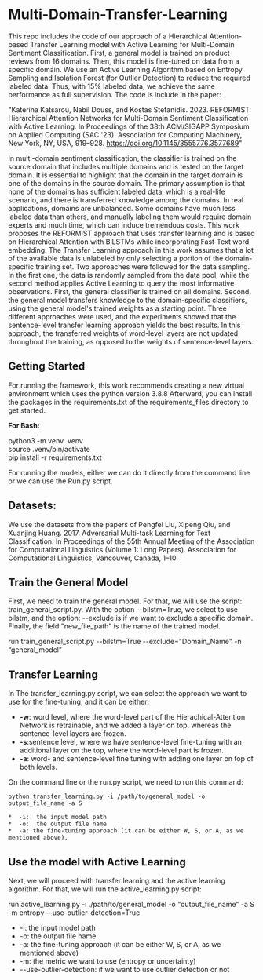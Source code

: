 # Multi-Domain-Transfer-Learning

This repo includes the code of our approach of a Hierarchical Attention-based Transfer Learning model with Active Learning for Multi-Domain Sentiment Classification. First, a general model is trained on product reviews from 16 domains. Then, this model is fine-tuned on data from a specific domain. We use an Active Learning Algorithm based on Entropy Sampling and Isolation Forest (for Outlier Detection) to reduce the required labeled data. Thus, with 15% labeled data, we achieve the same performance as full supervision. The code is include in the paper: 

"Katerina Katsarou, Nabil Douss, and Kostas Stefanidis. 2023. REFORMIST: Hierarchical Attention Networks for Multi-Domain Sentiment Classification with Active Learning. In Proceedings of the 38th ACM/SIGAPP Symposium on Applied Computing (SAC '23). Association for Computing Machinery, New York, NY, USA, 919–928. https://doi.org/10.1145/3555776.3577689"

In multi-domain sentiment classification, the classifier is trained on the source domain that includes multiple domains and is tested on the target domain. It is essential to highlight that the domain in the target domain is one of the domains in the source domain. The primary assumption is that none of the domains has sufficient labeled data, which is a real-life scenario, and there is transferred knowledge among the domains. In real applications, domains are unbalanced. Some domains have much less labeled data than others, and manually labeling them would require domain experts and much time, which can induce tremendous costs. This work proposes the REFORMIST approach that uses transfer learning and is based on Hierarchical Attention with BiLSTMs while incorporating Fast-Text word embedding. The Transfer Learning approach in this work assumes that a lot of the available data is unlabeled by only selecting a portion of the domain-specific training set. Two approaches were followed for the data sampling. In the first one, the data is randomly sampled from the data pool, while the second method applies Active Learning to query the most informative observations. First, the general classifier is trained on all domains. Second, the general model transfers knowledge to the domain-specific classifiers, using the general model's trained weights as a starting point. Three different approaches were used, and the experiments showed that the sentence-level transfer learning approach yields the best results. In this approach, the transferred weights of word-level layers are not updated throughout the training, as opposed to the weights of sentence-level layers.
## Getting Started
For running the framework, this work recommends creating a new virtual environment which uses the python version 3.8.8
Afterward, you can install the packages in the requirements.txt of the requirements_files directory to get started.

**For Bash:**  

python3 -m venv .venv  
source .venv/bin/activate  
pip install -r requirements.txt

For running the models, either we can do it directly from the command line or we can use the Run.py script.

## **Datasets:**

We use the datasets from the papers of Pengfei Liu, Xipeng Qiu, and Xuanjing Huang. 2017. Adversarial Multi-task Learning for Text Classification. In Proceedings of the 55th Annual Meeting of the Association for Computational Linguistics (Volume 1: Long Papers). Association for Computational Linguistics, Vancouver, Canada, 1–10.

## **Train the General Model**

First, we need to train the general model. For that, we will use the script: train_general_script.py. With the option --bilstm=True, we select to use bilstm, and the option: --exclude is if we want to exclude a specific domain. Finally, the field "new_file_path" is the name of the trained model.

run train_general_script.py --bilstm=True --exclude="Domain_Name" -n “general_model”

## **Transfer Learning**

In The transfer_learning.py script, we can select the approach we want to use for the fine-tuning, and it can be either:
-  **-w**: word level,  where the word-level part of the Hierachical-Attention Network is retrainable, and we added a layer on top, whereas the sentence-level layers are frozen.
-  **-s**:sentence level, where we have sentence-level fine-tuning with an additional layer on the top, where the word-level part is frozen.
-  **-a**: word- and sentence-level fine tuning with adding one layer on top of both levels.
   
On the command line or the run.py script, we need to run this command:

    python transfer_learning.py -i /path/to/general_model -o output_file_name -a S

    *  -i:  the input model path
    *  -o:  the output file name
    *  -a: the fine-tuning approach (it can be either W, S, or A, as we mentioned above).



## **Use the model with Active Learning**

Next, we will proceed with transfer learning and the active learning algorithm. For that, we will run the active_learning.py script:


run active_learning.py -i ./path/to/general_model -o \"output_file_name\" -a S -m entropy --use-outlier-detection=True

   *  -i:  the input model path
   *  -o:  the output file name
   * -a: the fine-tuning approach (it can be either W, S, or A, as we mentioned above)
   * -m: the metric we want to use (entropy or uncertainty)
   * --use-outlier-detection: if we want to use outlier detection or not 
     
